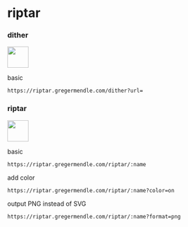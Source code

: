 # riptar

### dither

<img src="https://riptar.gregermendle.com/dither?url=https://riptar.gregermendle.com/riptar/riptar?format=png&height=48&width=48" width="48" height="48" />

basic

```https://riptar.gregermendle.com/dither?url=```

### riptar

<img src="https://riptar.gregermendle.com/riptar/gregermendle" width="48" height="48" />

basic

```https://riptar.gregermendle.com/riptar/:name```

add color

```https://riptar.gregermendle.com/riptar/:name?color=on```

output PNG instead of SVG

```https://riptar.gregermendle.com/riptar/:name?format=png```
